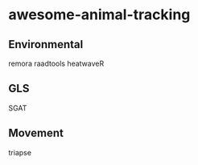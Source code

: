 # awesome-animal-tracking

## Environmental 
remora
raadtools
heatwaveR

## GLS
SGAT

## Movement
triapse
